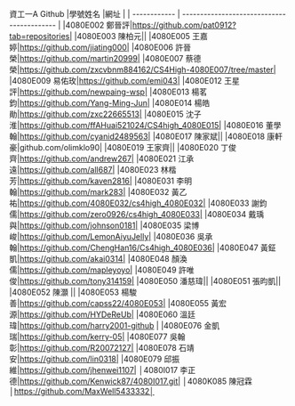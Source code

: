 資工一A Github
|學號姓名        |網址                                        |
| ------------  | ------------------------------------------ |
|4080E002 鄭晉評|https://github.com/pat0912?tab=repositories|
|4080E003 陳柏元||
|4080E005 王嘉婷|https://github.com/jiating000|
|4080E006 許晉榮|https://github.com/martin20999|
|4080E007 蔡德榮|https://github.com/zxcvbnm884162/CS4High-4080E007/tree/master|
|4080E009 易佑玫|https://github.com/emi043|
|4080E012 王星評|https://github.com/newpaing-wsp|
|4080E013 楊茗鈞|https://github.com/Yang-Ming-Jun|
|4080E014 楊皓勛|https://github.com/zxc22665513|
|4080E015 沈子淮|https://github.com/ffAHuai521024/CS4high_4080E015|
|4080E016 董學翰|https://github.com/cyanid2489563|
|4080E017 陳家斌||
|4080E018 康軒豪|github.com/olimklo90|
|4080E019 王家齊||
|4080E020 丁俊齊|https://github.com/andrew267|
|4080E021 江承遠|https://github.com/all687|
|4080E023 林楷芳|https://github.com/kaven2816|
|4080E031 李明翰|https://github.com/mark283|
|4080E032 黃乙祐|https://github.com/4080E032/cs4high_4080E032|
|4080E033 謝鈞儒|https://github.com/zero0926/cs4high_4080E033|
|4080E034 戴瑀與|https://github.com/johnson0181|
|4080E035 梁博峻|https://github.com/LemonAiyuJelly|
|4080E036 吳承翰|https://github.com/ChengHan16/Cs4high_4080E036|
|4080E047 黃鉦凱|https://github.com/akai0314|
|4080E048 顏渙儒|https://github.com/mapleyoyo|
|4080E049 許唯俊|https://github.com/tony314159|
|4080E050 潘慈瑋||
|4080E051 張昀凱||
|4080E052 陳灝  ||
|4080E053 楊駿善|https://github.com/capss22/4080E053|
|4080E055 黃宏源|https://github.com/HYDeReUb|
|4080E060 溫廷瑋|https://github.com/harry2001-github |
|4080E076 金凱瑞|https://github.com/kerry-05|
|4080E077 吳翰彰|https://github.com/R20072127|
|4080E078 石靖安|https://github.com/lin0318|
|4080E079 邱振維|https://github.com/jhenwei1107|
│4080I017 李正德|https://github.com/Kenwick87/4080I017.git|
│4080K085 陳冠霖│https://github.com/MaxWell5433332│
```
